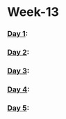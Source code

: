 # Week-13

### [Day 1](https://github.com/freecodingbootcamp/Week-13/tree/master/Day-1):

### [Day 2](https://github.com/freecodingbootcamp/Week-13/tree/master/Day-2):

### [Day 3](https://github.com/freecodingbootcamp/Week-13/tree/master/Day-3):

### [Day 4](https://github.com/freecodingbootcamp/Week-13/tree/master/Day-4):

### [Day 5](https://github.com/freecodingbootcamp/Week-13/tree/master/Day-5):
